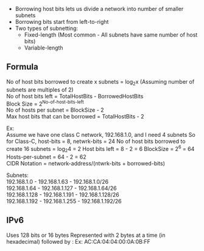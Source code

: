 - Borrowing host bits lets us divide a network into number of smaller subnets
- Borrowing bits start from left-to-right
- Two types of subnetting:
  - Fixed-length (Most common - All subnets have same number of host bits)
  - Variable-length  

## Formula
No of host bits borrowed to create x subnets = log<sub>2</sub>x (Assuming number of subnets are multiples of 2)  
No of host bits left = TotalHostBits - BorrowedHostBits  
Block Size = 2<sup>No-of-host-bits-left</sup>  
No of hosts per subnet = BlockSize - 2  
Max host bits that can be borrowed = TotalHostBits - 2

Ex:  
Assume we have one class C network, 192.168.1.0, and I need 4 subnets
So for Class-C, host-bits = 8, netwrk-bits = 24
No of host bits borrowed to create 16 subnets = log<sub>2</sub>4 = 2
Host bits left = 8 - 2 = 6
BlockSize = 2<sup>6</sup> = 64
Hosts-per-subnet = 64 - 2 = 62  
CIDR Notation = network-address/(ntwrk-bits + borrowed-bits)

Subnets:  
192.168.1.0 - 192.168.1.63 - 192.168.1.0/26  
192.168.1.64 - 192.168.1.127 - 192.168.1.64/26  
192.168.1.128 - 192.168.1.191 - 192.168.1.128/26  
192.168.1.192 - 192.168.1.255 - 192.168.1.192/26  

## IPv6
Uses 128 bits or 16 bytes
Represented with 2 bytes at a time (in hexadecimal) followed by :
Ex: AC:CA:04:04:00:0A:0B:FF


